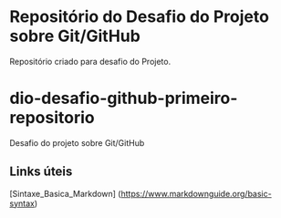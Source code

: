 # Repositório do Desafio do Projeto sobre Git/GitHub

Repositório criado para desafio do Projeto.

# dio-desafio-github-primeiro-repositorio

Desafio do projeto sobre Git/GitHub

## Links úteis
[Sintaxe_Basica_Markdown] (https://www.markdownguide.org/basic-syntax)
